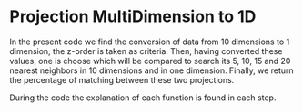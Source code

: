 # Projection MultiDimension to 1D
In the present code we find the conversion of data from 10 dimensions to 1 dimension, the z-order is taken as criteria. Then, having converted these values, one is choose which will be compared to search its 5, 10, 15 and 20 nearest neighbors in 10 dimensions and in one dimension. Finally, we return the percentage of matching between these two projections.

During the code the explanation of each function is found in each step.
